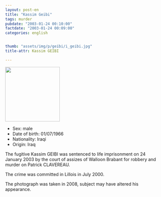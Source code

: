 ```yaml
---
layout: post-en
title: "Kassim Geibi"
tags: murder
pubdate: "2003-01-24 00:10:00"
factdate: "2003-01-24 00:09:00"
categories: english


thumb: "assets/img/p/geibi/i_geibi.jpg"
title-attr: Kassim GEIBI

---
```


<div class="row">

  <div class="col-xs-12 col-md-4">
         <a class="thumbnail" href="{{ baseurl }}/assets/img/p/geibi/i_geibi.jpg" title="Kassim GEIBI ">
           <img src="{{ baseurl }}/assets/img/p/geibi/i_geibi.jpg" width="175" ></a>
  </div>
  <div class="col-xs-12 col-md-8">


<ul>
<li>Sex: male</li>
<li>Date of birth: 01/07/1966</li>
<li>Nationality: Iraqi</li>
<li>Origin: Iraq</li>
</ul> 


<p>The fugitive Kassim GEIBI was sentenced to life imprisonment on 24 January 2003 by the court of assizes of Walloon Brabant for robbery and murder on Patrick CLAVEREAU.</p>
<p>The crime was committed in Lillois in July 2000.</p>
<p>The photograph was taken in 2008, subject may have altered his appearance. </p>
  
</div>


</div>

